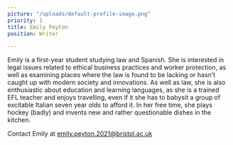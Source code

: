 ```yaml
---
picture: "/uploads/default-profile-image.png"
priority: 1
title: Emily Peyton
position: Writer

---
```

Emily is a first-year student studying law and Spanish. She is interested in legal issues related to ethical business practices and worker protection, as well as examining places where the law is found to be lacking or hasn’t caught up with modern society and innovations. As well as law, she is also enthusiastic about education and learning languages, as she is a trained EFL teacher and enjoys travelling, even if it she has to babysit a group of excitable Italian seven year olds to afford it. In her free time, she plays hockey (badly) and invents new and rather questionable dishes in the kitchen.

Contact Emily at emily.peyton.2021@bristol.ac.uk